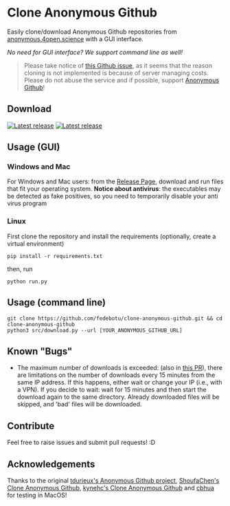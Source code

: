 # Clone Anonymous Github

Easily clone/download Anonymous Github repositories from [anonymous.4open.science](anonymous.4open.science) with a GUI interface.

_No need for GUI interface? We support command line as well!_

> Please take notice of [this Github issue](https://github.com/tdurieux/anonymous_github/issues/24), as it seems that the reason cloning is not implemented is because of server managing costs. Please do not abuse the service and if possible, support [Anonymous Github](https://github.com/tdurieux/anonymous_github)!

## Download
[![Latest release](https://img.shields.io/badge/Windows-0078D6?style=for-the-badge&logo=windows&logoColor=white)](https://github.com/fedebotu/clone-anonymous-github/releases/download/0.2.1/Clone-Anonymous-Github-WINDOWS.exe) [![Latest release](https://img.shields.io/badge/mac%20os-000000?style=for-the-badge&logo=apple&logoColor=white)](https://github.com/fedebotu/clone-anonymous-github/releases/download/0.2.1/Clone-Anonymous-Github-MAC.tar)

## Usage (GUI)
###  Windows and Mac
For Windows and Mac users: from the [Release Page](https://github.com/fedebotu/clone-anonymous-github/releases/), download and run files that fit your operating system.
**Notice about antivirus**: the executables may be detected as fake positives, so you need to temporarily disable your anti virus program 

### Linux
First clone the repository and install the requirements (optionally, create a virtual environment)
```shell
pip install -r requirements.txt
```
then, run

```shell
python run.py
```

## Usage (command line)
```shell
git clone https://github.com/fedebotu/clone-anonymous-github.git && cd clone-anonymous-github
python3 src/download.py --url [YOUR_ANONYMOUS_GITHUB_URL]
```

## Known "Bugs"

- The maximum number of downloads is exceeded: (also in [this PR](https://github.com/fedebotu/clone-anonymous-github/pull/5)), there are limitations on the number of downloads every 15 minutes from the same IP address. If this happens, either wait or change your IP (i.e., with a VPN). If you decide to wait: wait for 15 minutes and then start the download again to the same directory. Already downloaded files will be skipped, and 'bad' files will be downloaded.


## Contribute
Feel free to raise issues and submit pull requests! :D

## Acknowledgements
Thanks to the original [tdurieux's Anonymous Github project](https://github.com/tdurieux/anonymous_github), [ShoufaChen's Clone Anonymous Github](https://github.com/ShoufaChen/clone-anonymous4open), [kynehc's Clone Anonymous Github](https://github.com/kynehc/clone_anonymous_github) and [cbhua](https://github.com/cbhua) for testing in MacOS!
